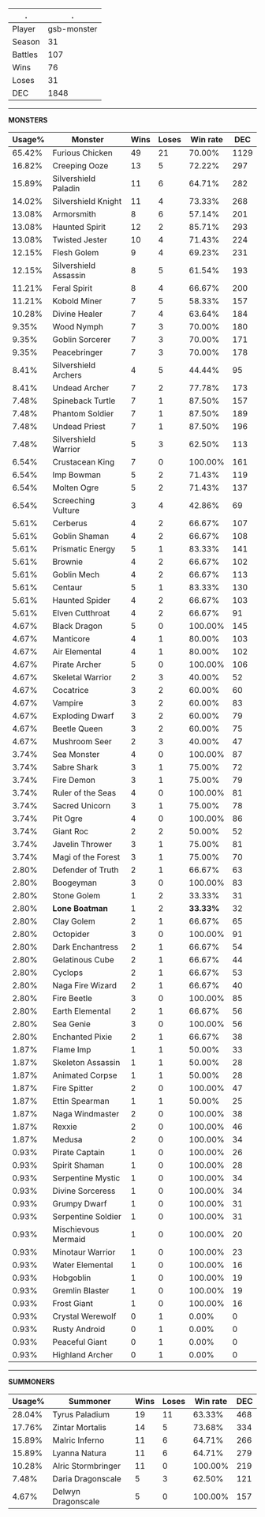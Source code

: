 .|.
|-|-
Player|gsb-monster
Season|31
Battles|107
Wins|76
Loses|31
DEC|1848

---
**MONSTERS**

Usage%|Monster|Wins|Loses|Win rate|DEC|
-|-|-|-|-|-|
65.42%|Furious Chicken|49|21|70.00%|1129|
16.82%|Creeping Ooze|13|5|72.22%|297|
15.89%|Silvershield Paladin|11|6|64.71%|282|
14.02%|Silvershield Knight|11|4|73.33%|268|
13.08%|Armorsmith|8|6|57.14%|201|
13.08%|Haunted Spirit|12|2|85.71%|293|
13.08%|Twisted Jester|10|4|71.43%|224|
12.15%|Flesh Golem|9|4|69.23%|231|
12.15%|Silvershield Assassin|8|5|61.54%|193|
11.21%|Feral Spirit|8|4|66.67%|200|
11.21%|Kobold Miner|7|5|58.33%|157|
10.28%|Divine Healer|7|4|63.64%|184|
9.35%|Wood Nymph|7|3|70.00%|180|
9.35%|Goblin Sorcerer|7|3|70.00%|171|
9.35%|Peacebringer|7|3|70.00%|178|
8.41%|Silvershield Archers|4|5|44.44%|95|
8.41%|Undead Archer|7|2|77.78%|173|
7.48%|Spineback Turtle|7|1|87.50%|157|
7.48%|Phantom Soldier|7|1|87.50%|189|
7.48%|Undead Priest|7|1|87.50%|196|
7.48%|Silvershield Warrior|5|3|62.50%|113|
6.54%|Crustacean King|7|0|100.00%|161|
6.54%|Imp Bowman|5|2|71.43%|119|
6.54%|Molten Ogre|5|2|71.43%|137|
6.54%|Screeching Vulture|3|4|42.86%|69|
5.61%|Cerberus|4|2|66.67%|107|
5.61%|Goblin Shaman|4|2|66.67%|108|
5.61%|Prismatic Energy|5|1|83.33%|141|
5.61%|Brownie|4|2|66.67%|102|
5.61%|Goblin Mech|4|2|66.67%|113|
5.61%|Centaur|5|1|83.33%|130|
5.61%|Haunted Spider|4|2|66.67%|103|
5.61%|Elven Cutthroat|4|2|66.67%|91|
4.67%|Black Dragon|5|0|100.00%|145|
4.67%|Manticore|4|1|80.00%|103|
4.67%|Air Elemental|4|1|80.00%|102|
4.67%|Pirate Archer|5|0|100.00%|106|
4.67%|Skeletal Warrior|2|3|40.00%|52|
4.67%|Cocatrice|3|2|60.00%|60|
4.67%|Vampire|3|2|60.00%|83|
4.67%|Exploding Dwarf|3|2|60.00%|79|
4.67%|Beetle Queen|3|2|60.00%|75|
4.67%|Mushroom Seer|2|3|40.00%|47|
3.74%|Sea Monster|4|0|100.00%|87|
3.74%|Sabre Shark|3|1|75.00%|72|
3.74%|Fire Demon|3|1|75.00%|79|
3.74%|Ruler of the Seas|4|0|100.00%|81|
3.74%|Sacred Unicorn|3|1|75.00%|78|
3.74%|Pit Ogre|4|0|100.00%|86|
3.74%|Giant Roc|2|2|50.00%|52|
3.74%|Javelin Thrower|3|1|75.00%|81|
3.74%|Magi of the Forest|3|1|75.00%|70|
2.80%|Defender of Truth|2|1|66.67%|63|
2.80%|Boogeyman|3|0|100.00%|83|
2.80%|Stone Golem|1|2|33.33%|31|
2.80%|**Lone Boatman**|1|2|**33.33%**|32|
2.80%|Clay Golem|2|1|66.67%|65|
2.80%|Octopider|3|0|100.00%|91|
2.80%|Dark Enchantress|2|1|66.67%|54|
2.80%|Gelatinous Cube|2|1|66.67%|44|
2.80%|Cyclops|2|1|66.67%|53|
2.80%|Naga Fire Wizard|2|1|66.67%|40|
2.80%|Fire Beetle|3|0|100.00%|85|
2.80%|Earth Elemental|2|1|66.67%|56|
2.80%|Sea Genie|3|0|100.00%|56|
2.80%|Enchanted Pixie|2|1|66.67%|38|
1.87%|Flame Imp|1|1|50.00%|33|
1.87%|Skeleton Assassin|1|1|50.00%|28|
1.87%|Animated Corpse|1|1|50.00%|28|
1.87%|Fire Spitter|2|0|100.00%|47|
1.87%|Ettin Spearman|1|1|50.00%|25|
1.87%|Naga Windmaster|2|0|100.00%|38|
1.87%|Rexxie|2|0|100.00%|46|
1.87%|Medusa|2|0|100.00%|34|
0.93%|Pirate Captain|1|0|100.00%|26|
0.93%|Spirit Shaman|1|0|100.00%|28|
0.93%|Serpentine Mystic|1|0|100.00%|34|
0.93%|Divine Sorceress|1|0|100.00%|34|
0.93%|Grumpy Dwarf|1|0|100.00%|31|
0.93%|Serpentine Soldier|1|0|100.00%|31|
0.93%|Mischievous Mermaid|1|0|100.00%|20|
0.93%|Minotaur Warrior|1|0|100.00%|23|
0.93%|Water Elemental|1|0|100.00%|16|
0.93%|Hobgoblin|1|0|100.00%|19|
0.93%|Gremlin Blaster|1|0|100.00%|19|
0.93%|Frost Giant|1|0|100.00%|16|
0.93%|Crystal Werewolf|0|1|0.00%|0|
0.93%|Rusty Android|0|1|0.00%|0|
0.93%|Peaceful Giant|0|1|0.00%|0|
0.93%|Highland Archer|0|1|0.00%|0|

---
**SUMMONERS**

Usage%|Summoner|Wins|Loses|Win rate|DEC|
-|-|-|-|-|-|
28.04%|Tyrus Paladium|19|11|63.33%|468|
17.76%|Zintar Mortalis|14|5|73.68%|334|
15.89%|Malric Inferno|11|6|64.71%|266|
15.89%|Lyanna Natura|11|6|64.71%|279|
10.28%|Alric Stormbringer|11|0|100.00%|219|
7.48%|Daria Dragonscale|5|3|62.50%|121|
4.67%|Delwyn Dragonscale|5|0|100.00%|157|
